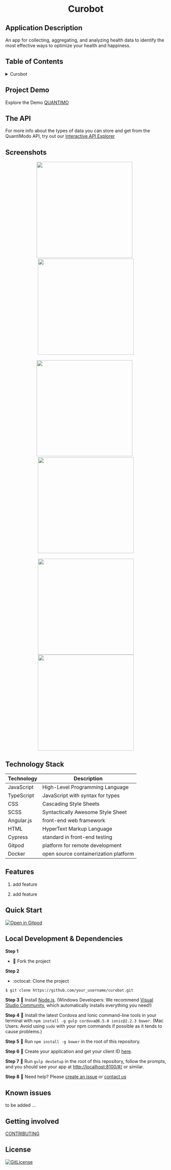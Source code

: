 <!-- PROJECT TITLE -->
  <h1 align="center">Curobot</h1>

## Application Description

An app for collecting, aggregating, and analyzing health data to identify the most effective ways to optimize your health and happiness. 

## Table of Contents

<details>
<summary>Curobot</summary>

- [Application Description](#application-description)
- [Table of Contents](#table-of-contents)
- [Project Demo](#demo)
- [The API](#api)
- [Screenshots](#screenshots)
- [Technology Stack](#technology-stack)
- [Screenshots](#screenshots)
- [Features](#features)
- [Local Development](#local-development)
- [Known Issues](#known-issues)
- [Getting Involved](#getting-involved)
- [License](#license)

</details>

## Project Demo

Explore the Demo [QUANTIMO](https://web.quantimo.do)

## The API
For more info about the types of data you can store and get from the QuantiModo API, try out our
[Interactive API Explorer](https://app.curedao.org/docs)


## Screenshots

<p align="center">
<img src="https://raw.githubusercontent.com/QuantiModo/quantimodo-android-chrome-ios-web-app/develop/resources-shared/screenshots/5.5-inch%20(iPhone%206%2B)%20-%20History%20Screenshot%201.jpg" width="300">
&nbsp
<img src="https://raw.githubusercontent.com/QuantiModo/quantimodo-android-chrome-ios-web-app/develop/resources-shared/screenshots/5.5-inch%20(iPhone%206+)%20-%20import%20data%20Screenshot%201.jpg" width="300">
<br><br>
<img src="https://raw.githubusercontent.com/QuantiModo/quantimodo-android-chrome-ios-web-app/develop/resources-shared/screenshots/5.5-inch%20(iPhone%206+)%20-%20bar%20chart%20Screenshot%201.jpg" width="300">
&nbsp
<img src="https://raw.githubusercontent.com/QuantiModo/quantimodo-android-chrome-ios-web-app/develop/resources-shared/screenshots/5.5-inch%20(iPhone%206+)%20-%20predictors%20Screenshot%201.jpg" width="300">
<br><br>
<img src="https://raw.githubusercontent.com/QuantiModo/quantimodo-android-chrome-ios-web-app/develop/resources-shared/screenshots/5.5-inch%20(iPhone%206+)%20-%20reminder%20inbox%20Screenshot%201.jpg?" width="300">
<img src="https://user-images.githubusercontent.com/2808553/138347736-f3cbea7a-85fe-4288-921a-78a05b93026d.png" width="300">
</p>

## Technology Stack

| Technology   | Description                                                              |
| ------------ | ------------------------------------------------------------------------ |
| JavaScript   | High-Level Programming Language                      |
| TypeScript      | JavaScript with syntax for types                   |
| CSS      | Cascading Style Sheets                                |
| SCSS      | Syntactically Awesome Style Sheet                        |
| Angular.js      |  front-end web framework                           |
| HTML      | HyperText Markup Language                                |
| Cypress      | standard in front-end testing                         |
| Gitpod      | platform for remote development                        |
| Docker      | open source containerization platform                  |


## Features

1. add feature

2. add feature



## Quick Start
[![Open in Gitpod](https://camo.githubusercontent.com/1eb1ddfea6092593649f0117f7262ffa8fbd3017/68747470733a2f2f676974706f642e696f2f627574746f6e2f6f70656e2d696e2d676974706f642e737667)](https://gitpod-referer.now.sh/api/gitpod-referer-redirect)

## Local Development & Dependencies

**Step 1** 
- :wrench: Fork the project

**Step 2**
- :octocat: Clone the project

```bash
$ git clone https://github.com/your_username/curobot.git
```

**Step 3**
:hammer: Install [Node.js](http://nodejs.org/).  (Windows Developers: We recommend [Visual Studio Community](https://taco.visualstudio.com/), which automatically installs everything you need!)

**Step 4**
:hammer: Install the latest Cordova and Ionic command-line tools in your terminal with `npm install -g gulp cordova@6.5.0 ionic@2.2.3 bower`.
(Mac Users:  Avoid using `sudo` with your npm commands if possible as it tends to cause problems.)

**Step 5**
 :running: Run `npm install -g bower` in the root of this repository.

**Step 6**
:ticket: Create your application and get your client ID [here](https://builder.quantimo.do).

**Step 7**
:running: Run `gulp devSetup` in the root of this repository, follow the prompts, and you should see your app at
[http://localhost:8100/#/](http://localhost:8100/#/) or similar.

**Step 8**
 :raising_hand: Need help?  Please [create an issue](/issues) or [contact us](http://help.quantimo.do)

## Known issues
to be added ...

## Getting involved

[CONTRIBUTING](https://www.curedao.org/join-us)

## License

[![GitLicense](https://img.shields.io/badge/License-GNU-blue.svg)](https://github.com/cure-dao/curobot/blob/develop/LICENSE.md)





